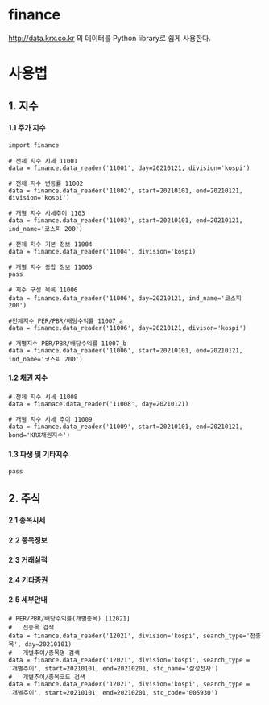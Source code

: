 # finance
http://data.krx.co.kr 의 데이터를 Python library로 쉽게 사용한다.
#  사용법
## 1. 지수
#### 1.1 주가 지수
```
import finance

# 전체 지수 시세 11001
data = finance.data_reader('11001', day=20210121, division='kospi')

# 전체 지수 변동률 11002
data = finance.data_reader('11002', start=20210101, end=20210121, division='kospi')

# 개별 지수 시세추이 1103
data = finance.data_reader('11003', start=20210101, end=20210121, ind_name='코스피 200')

# 전체 지수 기본 정보 11004
data = finance.data_reader('11004', division='kospi)

# 개별 지수 종합 정보 11005
pass

# 지수 구성 목록 11006
data = finance.data_reader('11006', day=20210121, ind_name='코스피 200')

#전체지수 PER/PBR/배당수익률 11007_a
data = finance.data_reader('11006', day=20210121, divison='kospi')

# 개별지수 PER/PBR/배당수익률 11007_b
data = finance.data_reader('11006', start=20210101, end=20210121, ind_name='코스피 200')
```
#### 1.2 채권 지수
```
# 전체 지수 시세 11008
data = finanace.data_reader('11008', day=20210121)

# 개별 지수 시세 추이 11009
data = finance.data_reader('11009', start=20210101, end=20210121, bond='KRX채권지수') 
```
#### 1.3 파생 및 기타지수
```
pass
```

## 2. 주식
#### 2.1 종목시세
#### 2.2 종목정보
#### 2.3 거래실적
#### 2.4 기타증권
#### 2.5 세부안내
```
# PER/PBR/배당수익률(개별종목) [12021]
#   전종목 검색
data = finance.data_reader('12021', division='kospi', search_type='전종목', day=20210101)
#   개별추이/종목명 검색
data = finance.data_reader('12021', division='kospi', search_type = '개별추이', start=20210101, end=20210201, stc_name='삼성전자')
#   개별추이/종목코드 검색
data = finance.data_reader('12021', division='kospi', search_type = '개별추이', start=20210101, end=20210201, stc_code='005930')
```